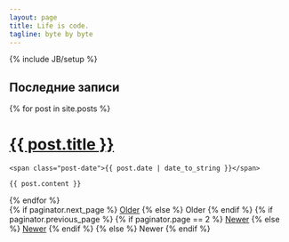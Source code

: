 ```yaml
---
layout: page
title: Life is code.
tagline: byte by byte
---
```

{% include JB/setup %}
    
## Последние записи

<div class="posts">
  {% for post in site.posts %}
  <div class="post">
    <h1 class="post-title">
      <a href="{{ BASE_URL }}/{{ post.url }}">
        {{ post.title }}
      </a>
    </h1>

    <span class="post-date">{{ post.date | date_to_string }}</span>

    {{ post.content }}
  </div>
  {% endfor %}
</div>

<div class="pagination">
  {% if paginator.next_page %}
    <a class="pagination-item older" href="{{ BASE_URL }}/page{{paginator.next_page}}">Older</a>
  {% else %}
    <span class="pagination-item older">Older</span>
  {% endif %}
  {% if paginator.previous_page %}
    {% if paginator.page == 2 %}
      <a class="pagination-item newer" href="{{ BASE_URL }}/">Newer</a>
    {% else %}
      <a class="pagination-item newer" href="{{ BASE_URL }}/page{{paginator.previous_page}}">Newer</a>
    {% endif %}
  {% else %}
    <span class="pagination-item newer">Newer</span>
  {% endif %}
</div>

